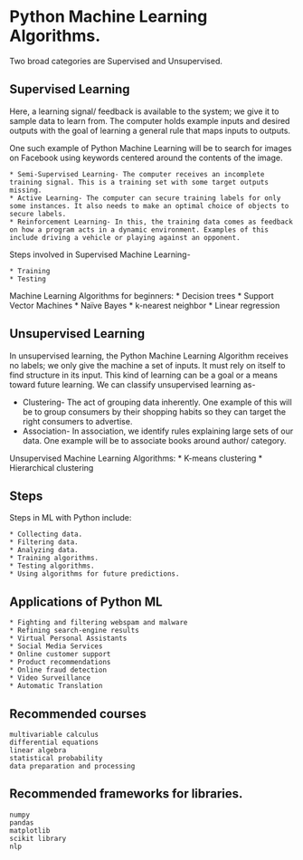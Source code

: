 [//]: <> (https://data-flair.training/blogs/python-ml-data-preprocessing/)

# Python Machine Learning Algorithms.

Two broad categories are Supervised and Unsupervised.

## Supervised Learning

Here, a learning signal/ feedback is available to the system; we give it to sample data to learn from. The computer holds example inputs and desired outputs with the goal of learning a general rule that maps inputs to outputs.

One such example of Python Machine Learning will be to search for images on Facebook using keywords centered around the contents of the image.

    * Semi-Supervised Learning- The computer receives an incomplete training signal. This is a training set with some target outputs missing.
    * Active Learning- The computer can secure training labels for only some instances. It also needs to make an optimal choice of objects to secure labels.
    * Reinforcement Learning- In this, the training data comes as feedback on how a program acts in a dynamic environment. Examples of this include driving a vehicle or playing against an opponent.

Steps involved in Supervised Machine Learning-

    * Training
    * Testing

Machine Learning Algorithms for beginners:
    * Decision trees
    * Support Vector Machines
    * Naïve Bayes
    * k-nearest neighbor
    * Linear regression

## Unsupervised Learning
In unsupervised learning, the Python Machine Learning Algorithm receives no labels; we only give the machine a set of inputs. It must rely on itself to find structure in its input. This kind of learning can be a goal or a means toward future learning. We can classify unsupervised learning as-

* Clustering- The act of grouping data inherently. One example of this will be to group consumers by their shopping habits so they can target the right consumers to advertise.
* Association- In association, we identify rules explaining large sets of our data. One example will be to associate books around author/ category.

Unsupervised Machine Learning Algorithms:
    * K-means clustering
    * Hierarchical clustering

## Steps

Steps in ML with Python include:

    * Collecting data.
    * Filtering data.
    * Analyzing data.
    * Training algorithms.
    * Testing algorithms.
    * Using algorithms for future predictions.

## Applications of Python ML

    * Fighting and filtering webspam and malware
    * Refining search-engine results
    * Virtual Personal Assistants
    * Social Media Services
    * Online customer support
    * Product recommendations
    * Online fraud detection
    * Video Surveillance
    * Automatic Translation

## Recommended courses
    multivariable calculus
    differential equations
    linear algebra
    statistical probability
    data preparation and processing

## Recommended frameworks for libraries.
    numpy
    pandas
    matplotlib
    scikit library
    nlp



